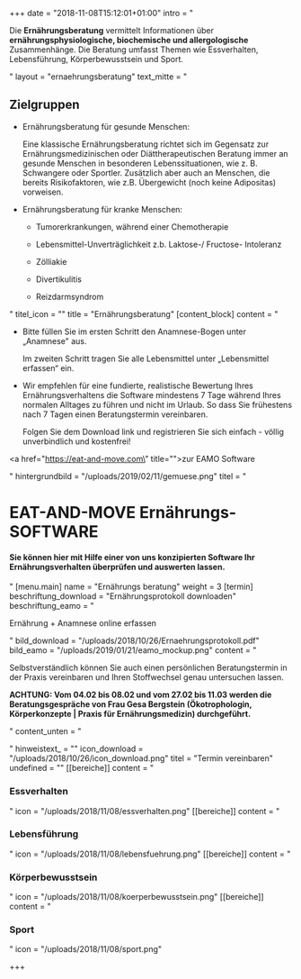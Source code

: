 +++
date = "2018-11-08T15:12:01+01:00"
intro = "<p>Die <strong>Ernährungsberatung</strong> vermittelt Informationen über <strong>ernährungsphysiologische, biochemische und allergologische</strong> Zusammenhänge. Die Beratung umfasst Themen wie Essverhalten, Lebensführung, Körperbewusstsein und Sport.</p>"
layout = "ernaehrungsberatung"
text_mitte = "<h2>Zielgruppen</h2><ul><li><p>Ernährungsberatung für gesunde Menschen:</p><p>Eine klassische Ernährungsberatung richtet sich im Gegensatz zur Ernährungsmedizinischen oder Diättherapeutischen Beratung immer an gesunde Menschen in besonderen Lebenssituationen, wie z. B. Schwangere oder Sportler. Zusätzlich aber auch an Menschen, die bereits Risikofaktoren, wie z.B. Übergewicht (noch keine Adipositas) vorweisen.</p></li><li><p>Ernährungsberatung für kranke Menschen:</p><ul><li><p>Tumorerkrankungen, während einer Chemotherapie</p></li><li><p>Lebensmittel-Unverträglichkeit z.b. Laktose-/ Fructose- Intoleranz</p></li><li><p>Zölliakie</p></li><li><p>Divertikulitis</p></li><li><p>Reizdarmsyndrom</p></li></ul></li></ul>"
titel_icon = ""
title = "Ernährungsberatung"
[content_block]
content = "<ul><li><p>Bitte füllen Sie im ersten Schritt den Anamnese-Bogen unter „Anamnese\" aus.</p><p>Im zweiten Schritt tragen Sie alle Lebensmittel unter „Lebensmittel erfassen“ ein.</p></li><li><p>Wir empfehlen für eine fundierte, realistische Bewertung Ihres Ernährungsverhaltens die Software mindestens 7 Tage während Ihres normalen Alltages zu führen und nicht im Urlaub. So dass Sie frühestens nach 7 Tagen einen Beratungstermin vereinbaren.</p><p>Folgen Sie dem Download link und registrieren Sie sich einfach - völlig unverbindlich und kostenfrei!</p></li></ul><p>  </p><p><a href=\"https://eat-and-move.com\" title=\"\">zur EAMO Software</a></p>"
hintergrundbild = "/uploads/2019/02/11/gemuese.png"
titel = "<h1><strong>EAT-AND-MOVE Ernährungs-SOFTWARE</strong></h1><h4>Sie können hier mit Hilfe einer von uns konzipierten Software Ihr Ernährungsverhalten überprüfen und auswerten lassen.</h4>"
[menu.main]
name = "Ernährungs beratung"
weight = 3
[termin]
beschriftung_download = "Ernährungsprotokoll downloaden"
beschriftung_eamo = "<p>Ernährung + Anamnese online erfassen</p>"
bild_download = "/uploads/2018/10/26/Ernaehrungsprotokoll.pdf"
bild_eamo = "/uploads/2019/01/21/eamo_mockup.png"
content = "<p>Selbstverständlich können Sie auch einen persönlichen Beratungstermin in der Praxis vereinbaren und Ihren Stoffwechsel genau untersuchen lassen. </p><p><strong>ACHTUNG: Vom 04.02 bis 08.02 und vom 27.02 bis 11.03 werden die Beratungsgespräche von Frau Gesa Bergstein (Ökotrophologin, Körperkonzepte | Praxis für Ernährungsmedizin) durchgeführt.</strong></p>"
content_unten = "<p></p>"
hinweistext_ = ""
icon_download = "/uploads/2018/10/26/icon_download.png"
titel = "Termin vereinbaren"
undefined = ""
[[bereiche]]
content = "<h3>Essverhalten</h3>"
icon = "/uploads/2018/11/08/essverhalten.png"
[[bereiche]]
content = "<h3>Lebensführung</h3>"
icon = "/uploads/2018/11/08/lebensfuehrung.png"
[[bereiche]]
content = "<h3>Körperbewusstsein</h3>"
icon = "/uploads/2018/11/08/koerperbewusstsein.png"
[[bereiche]]
content = "<h3>Sport</h3>"
icon = "/uploads/2018/11/08/sport.png"

+++

